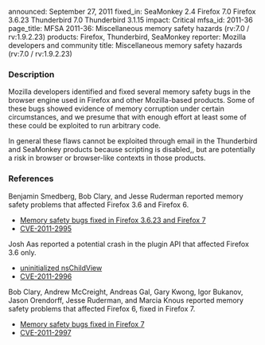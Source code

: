 announced: September 27, 2011
fixed_in: SeaMonkey 2.4
          Firefox 7.0
          Firefox 3.6.23
          Thunderbird 7.0
          Thunderbird 3.1.15
impact: Critical
mfsa_id: 2011-36
page_title: MFSA 2011-36: Miscellaneous memory safety hazards (rv:7.0 / rv:1.9.2.23)
products: Firefox, Thunderbird, SeaMonkey
reporter: Mozilla developers and community
title: Miscellaneous memory safety hazards (rv:7.0 / rv:1.9.2.23)

<h3>Description</h3>

<p>Mozilla developers identified and fixed several memory safety bugs
in the browser engine used in Firefox and other Mozilla-based
products. Some of these bugs showed evidence of memory corruption
under certain circumstances, and we presume that with enough effort at
least some of these could be exploited to run arbitrary code.</p>

<p>In general these flaws cannot be exploited through email in the Thunderbird
and SeaMonkey products because scripting is disabled,, but are potentially a risk
in browser or browser-like contexts in those products.</p>

<h3>References</h3>

<p>Benjamin Smedberg, Bob Clary, and Jesse Ruderman reported
memory safety problems that affected Firefox 3.6 and Firefox 6.</p>
<ul>
  <li><a href="https://bugzilla.mozilla.org/buglist.cgi?bug_id=655098,660453,662215,665360">
          Memory safety bugs fixed in Firefox 3.6.23 and Firefox 7</a></li>
  <li><a class="ex-ref" href="http://cve.mitre.org/cgi-bin/cvename.cgi?name=CVE-2011-2995">CVE-2011-2995</a></li>
</ul>

<p>Josh Aas reported a potential crash in the plugin API that affected Firefox 3.6 only.</p>
<ul>
  <li><a href="https://bugzilla.mozilla.org/show_bug.cgi?id=555018">uninitialized nsChildView</a></li>
  <li><a class="ex-ref" href="http://cve.mitre.org/cgi-bin/cvename.cgi?name=CVE-2011-2996">CVE-2011-2996</a></li>
</ul>

<p>Bob Clary, Andrew McCreight, Andreas Gal, Gary Kwong, Igor Bukanov,
Jason Orendorff, Jesse Ruderman, and Marcia Knous
reported memory safety problems that affected Firefox 6, fixed in Firefox 7.
</p>
<ul>
  <li><a href="https://bugzilla.mozilla.org/buglist.cgi?bug_id=672436,667011,671756,657198,667507,658864,661567,664930,668941,669228,670319,673757,678818,552002">
          Memory safety bugs fixed in Firefox 7</a></li>
  <li><a class="ex-ref" href="http://cve.mitre.org/cgi-bin/cvename.cgi?name=CVE-2011-2997">CVE-2011-2997</a></li>
</ul>



